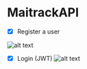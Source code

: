 # MaitrackAPI

- [x] Register a user

![alt text](https://user-images.githubusercontent.com/58008518/116295909-9b113b80-a767-11eb-87af-2412ad803814.PNG "Registering a user using the register API endpoint.")


- [x] Login (JWT)
![alt text](https://user-images.githubusercontent.com/58008518/116295942-a19fb300-a767-11eb-85ed-cb00cce2538f.PNG "Logging in a user using the Login API endpoint.")
